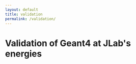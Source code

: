 ```yaml
---
layout: default
title: validation 
permalink: /validation/
---
```


# Validation of Geant4 at JLab's energies




